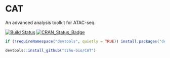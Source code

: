 # CAT
An advanced analysis toolkit for ATAC-seq.

[![Build Status](https://travis-ci.org/username/MyPackage.svg?branch=master)](https://travis-ci.org/tzhu-bio/CAT)
[![CRAN_Status_Badge](http://www.r-pkg.org/badges/version/MyPackage)](https://cran.r-project.org/package=CAT)


``` r
if (!requireNamespace("devtools", quietly = TRUE)) install.packages("devtools")
```
``` r
devtools::install_github("tzhu-bio/CAT")
```
